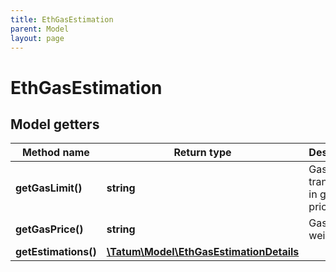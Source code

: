 ```yaml
---
title: EthGasEstimation
parent: Model
layout: page
---
```


# EthGasEstimation

## Model getters

Method name | Return type | Description | Notes
------------ | ------------- | ------------- | -------------
**getGasLimit()** | **string** | Gas limit for transaction in gas price. | ex.: `40000`
**getGasPrice()** | **string** | Gas price in wei. | ex.: `20000000000`
**getEstimations()** | [**\Tatum\Model\EthGasEstimationDetails**](../EthGasEstimationDetails) |  | ex.: `null`

